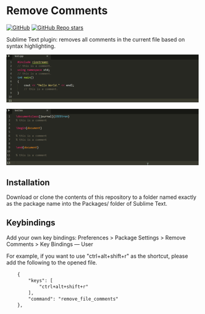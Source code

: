 # Remove Comments

[![GitHub](https://img.shields.io/github/license/mejunliu/RemoveComments?logo=GitHub)](https://github.com/mejunliu/RemoveComments/blob/master/LICENSE)
[![GitHub Repo stars](https://img.shields.io/github/stars/mejunliu/RemoveComments?logo=GitHub&style=flat-square)](https://github.com/mejunliu/RemoveComments/stargazers)

Sublime Text plugin: removes all comments in the current file based on syntax highlighting.

![text](images/cpp.gif)


![text](images/latex.gif)


## Installation

Download or clone the contents of this repository to a folder named exactly as the package name into the Packages/ folder of Sublime Text.

## Keybindings
Add your own key bindings: Preferences > Package Settings > Remove Comments > Key Bindings — User

For example, if you want to use "ctrl+alt+shift+r" as the shortcut, please add the following to the opened file.

```
    {
        "keys": [
            "ctrl+alt+shift+r"
        ],
        "command": "remove_file_comments"
    },
```

